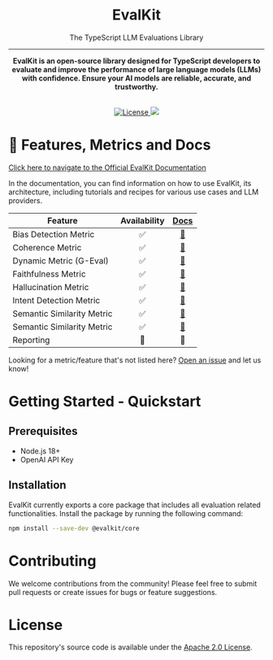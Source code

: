 <h1 align="center">
EvalKit
</h1>
<p align="center">The TypeScript LLM Evaluations Library</p>
<hr />

<p align="center">
  <strong>
    EvalKit is an open-source library designed for TypeScript developers to evaluate and improve the performance of large language models (LLMs) with confidence. Ensure your AI models are reliable, accurate, and trustworthy.
  </strong><br/><br/>
</p>

<p align="center">
<a href="https://opensource.org/licenses/Apache-2.0">
  <img src="https://img.shields.io/badge/License-Apache%202.0-blue.svg" alt="License">
</a>
<a href="https://www.npmjs.com/package/@evalkit/core" target="_blank">
  <img src="https://img.shields.io/badge/npm-@evalkit/core-green">
</a>
</p>


# 🚀 Features, Metrics and Docs

[Click here to navigate to the Official EvalKit Documentation](https://docs.evalkit.ai/)

In the documentation, you can find information on how to use EvalKit, its architecture, including tutorials and recipes for various use cases and LLM providers.

<table>
  <thead>
    <tr>
      <th>Feature</th>
      <th>Availability</th>
      <th>
        <a href="https://docs.evalkit.ai">Docs</a>
      </th>
    </tr>
  </thead>
  <tbody>
    <tr>
      <td>Bias Detection Metric</td>
      <td align="center">✅</td>
      <td align="center">
        <a href="https://docs.evalkit.ai/evaluations/metrics/bias-detection">🔗</a>
      </td>
    </tr>
    <tr>
      <td>Coherence Metric</td>
      <td align="center">✅</td>
      <td align="center">
        <a href="https://docs.evalkit.ai/evaluations/metrics/coherence">🔗</a>
      </td>
    </tr>
    <tr>
      <td>Dynamic Metric (G-Eval)</td>
      <td align="center">✅</td>
      <td align="center">
        <a href="https://docs.evalkit.ai/evaluations/metrics/dynamic">🔗</a>
      </td>
    </tr>
    <tr>
      <td>Faithfulness Metric</td>
      <td align="center">✅</td>
      <td align="center">
        <a href="https://docs.evalkit.ai/evaluations/metrics/faithfulness">🔗</a>
      </td>
    </tr>
    <tr>
      <td>Hallucination Metric</td>
      <td align="center">✅</td>
      <td align="center">
        <a href="https://docs.evalkit.ai/evaluations/metrics/hallucination">🔗</a>
      </td>
    </tr>
    <tr>
      <td>Intent Detection Metric</td>
      <td align="center">✅</td>
      <td align="center">
        <a href="https://docs.evalkit.ai/evaluations/metrics/intent-detection">🔗</a>
      </td>
    </tr>
    <tr>
      <td>Semantic Similarity Metric</td>
      <td align="center">✅</td>
      <td align="center">
        <a href="https://docs.evalkit.ai/evaluations/metrics/relevancy">🔗</a>
      </td>
    </tr>
    <tr>
      <td>Semantic Similarity Metric</td>
      <td align="center">✅</td>
      <td align="center">
        <a href="https://docs.evalkit.ai/evaluations/metrics/semantic-similarity">🔗</a>
      </td>
    </tr>
    <tr>
      <td>Reporting</td>
      <td align="center">🚧</td>
      <td align="center">🚧</td>
    </tr>
  </tbody>
</table>

Looking for a metric/feature that's not listed here? [Open an issue](https://github.com/evalkit/evalkit/issues/new) and let us know!

# Getting Started - Quickstart

## Prerequisites

- Node.js 18+
- OpenAI API Key

## Installation

EvalKit currently exports a core package that includes all evaluation related functionalities. Install the package by running the following command:

```bash
npm install --save-dev @evalkit/core
```

# Contributing

We welcome contributions from the community! Please feel free to submit pull requests or create issues for bugs or feature suggestions.

# License

This repository's source code is available under the [Apache 2.0 License](LICENSE).
